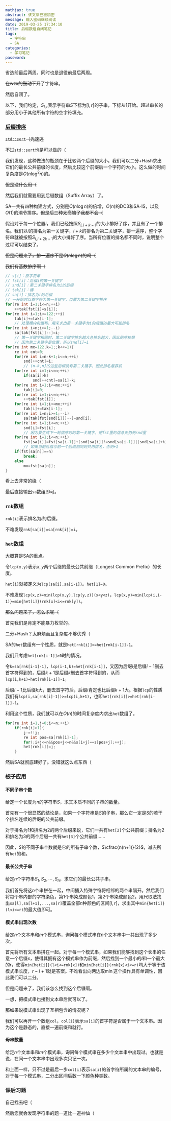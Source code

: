 ```yaml
---
mathjax: true
abstract: 该文章已被加密
message: 输入密码继续阅读
date: 2019-03-25 17:34:10
title: 后缀数组自闭笔记
tags:
  - 字符串
  - SA
categories:
  - 学习笔记
password:
---
```

省选前最后两周。同时也是退役前最后两周。

~~在wzx的鼓动下~~开了字符串。

然后自闭了。

<!-- more -->

以下，我们约定，$S_{l,r}$表示字符串$S$下标为$[l,r]$的子串，下标从$1$开始。超过串长的部分用小于其他所有字符的空字符填充。

### [后缀排序](https://www.luogu.org/problemnew/show/P3809)

~~`std::sort`（光速逃~~

不过`std::sort`也是可以做的（

我们发现，这种做法的瓶颈在于比较两个后缀的大小。我们可以二分+Hash求出它们的最长公共前缀的长度，然后比较这个前缀后一个字符的大小。这么做的时间复杂度是$O(n\log^{2}n)$的。

~~但是没什么用（~~

然后我们就需要用到后缀数组（Suffix Array）了。

SA一共有四种构建方式，分别是$O(n\log n)$的倍增，$O(n)$的DC3和SA-IS，以及$O(1)$的潮爷排序。~~但是后三种太高端了我都不会（~~

假设对于每一个位置$i$，我们已经按照$S_{i,i+k-1}$的大小排好了序，并且有了一个排名。我们以$i$的排名为第一关键字，$i+k$的排名为第二关键字，排一遍序，整个字符串就被按照$S_{i,i+2k-1}$的大小排好了序。当所有位置的排名都不同时，说明整个过程可以结束了。

~~但是问题来了，排一遍序不是$O(n\log n)$的吗（~~

~~我们有基数排序啊（~~

```cpp
// s[i]：原字符串
// fst[i]：后缀i的第一关键字
// snd[i]：第二关键字排名为i的后缀
// tak[i]：桶
// sa[i]：排名为i的后缀
// 一开始时以首字符为第一关键字，位置为第二关键字排序
for(re int i=1;i<=n;++i)
	++tak[fst[i]=s[i]];
for(re int i=1;i<=122;++i)
	tak[i]+=tak[i-1];
	// 处理桶内前缀和，用来求出第一关键字为i的后缀的最大可能排名
for(re int i=n;i>=1;--i)
	sa[tak[fst[i]]--]=i;
	// 第一关键字相同时，第二关键字排名越大总排名越大，因此倒序枚举
	// 因为第二关键字是位置，所以snd[i]=i
for(re int mx=122,k=1;;k<<=1){
	re int cnt=0;
	for(re int i=n-k+1;i<=n;++i)
		snd[++cnt]=i;
		// (n-k,n]的这些后缀没有第二关键字，因此排名最靠前
	for(re int i=1;i<=n;++i)
		if(sa[i]>k)
			snd[++cnt]=sa[i]-k;
	for(re int i=1;i<=mx;++i)
		tak[i]=0;
	for(re int i=1;i<=n;++i)
		++tak[fst[i]];
	for(re int i=1;i<=mx;++i)
		tak[i]+=tak[i-1];
	for(re int i=n;i>=1;--i)
		sa[tak[fst[snd[i]]]--]=snd[i];
	for(re int i=1;i<=n;++i)
		snd[i]=fst[i];
		// 因为要生成下一轮排序时的第一关键字，把fst里的信息先扔到snd里
	for(re int i=1;i<=n;++i)
		fst[sa[i]]=fst[sa[i-1]]+(snd[sa[i]]!=snd[sa[i-1]]||snd[sa[i]+k]!=snd[sa[i-1]+k]);
		// 如果当前后缀与前一个后缀相同则共用排名，否则+1
	if(fst[sa[n]]==n)
		break;
	else
		mx=fst[sa[n]];
}
```

看上去非常的绕（

最后直接输出`sa`数组即可。

### `rnk`数组

`rnk[i]`表示排名为$i$的后缀。

不难发现`rnk[sa[i]]=sa[rnk[i]]=i`。

### `het`数组

大概算是SA的重点。

令`lcp(x,y)`表示$x,y$两个后缀的最长公共前缀（Longest Common Prefix）的长度。

`het[i]`就被定义为`lcp(sa[i],sa[i-1])`。`het[1]=0`。

不难发现`lcp(x,z)=min(lcp(x,y),lcp(y,z))(x<y<z)`，`lcp(x,y)=min{lcp(i,i-1)}=min{het[i]}(rnk[x]<i<=rnk[y])`。

~~那么问题来了，怎么求呢（~~

首先我们是肯定不能暴力枚举的。

二分+Hash？太麻烦而且复杂度不够优秀（

SA的`het`数组有一个性质，就是`het[rnk[i]]>=het[rnk[i-1]]-1`。

我们只考虑`het[rnk[i-1]]>0`时的情况。

令`k=sa[rnk[i-1]-1]`，`lcp(i-1,k)=het[rnk[i-1]]`，又因为后缀$i$是后缀$i-1$删去首字符得到的，后缀$k+1$是后缀$k$删去首字符得到的，从而`lcp(i,k+1)=het[rnk[i-1]]-1`。

后缀$i-1$比后缀$k$大，删去首字符后，后缀$i$肯定也比后缀$k+1$大。根据`lcp`的性质我们有`lcp(i,sa[rnk[i]-1])>=lcp(i,k+1)`，也即`het[rnk[i]]>=het[rnk[i-1]]-1`。

利用这个性质，我们就可以在$O(n)$的时间复杂度内求出`het`数组了。

```cpp
for(re int i=1,j=0;i<=n;++i)
	if(rnk[i]>1){
		j-=!!j;
		re int pos=sa[rnk[i]-1];
		for(;i+j<=n&&pos+j<=n&&s[i+j]==s[pos+j];++j);
		het[rnk[i]]=j;
	}
```

然后SA就彻底建好了。没错就这么点东西（

### ~~板子~~应用

#### 不同子串个数

给定一个长度为$n$的字符串$S$，求其本质不同的子串的数量。

首先有一个很显然的结论是，如果一个字符串是$S$的子串，那么它一定是$S$的若干个排名连续的后缀的公共前缀。

对于排名为$1$和排名为$2$的两个后缀来说，它们一共有`het[2]`个公共前缀；排名为$2$和排名为$3$的两个后缀一共有`het[3]`个公共前缀……

因此，$S$的不同子串个数就是它的所有子串个数，$\cfrac{n(n+1)}{2}$，减去所有`het`的和。

#### 最长公共子串

给定$n$个字符串$S_{1},S_{2},\cdots,S_{n}$，求它们的最长公共子串。

我们首先将这$n$个串拼在一起，中间插入特殊字符将相邻的两个串隔开。然后我们将每个串内部的字符染色，第$1$个串染成颜色$1$，第$2$个串染成颜色$2$，用尺取法找出`sa[l],sa[l+1],...,sa[r]`覆盖全部$n$种颜色的区间$[l,r]$，求出其中`min{het[i]}(l<i<=r)`的最大值即可。

#### 模式串出现次数

给定$n$个文本串和$m$个模式串，询问每个模式串在$n$个文本串中一共出现了多少次。

首先将所有文本串拼在一起。对于每一个模式串，如果我们能够找到这个长串的任意一个后缀$x$，使得其拥有这个模式串作为前缀，然后找到一个最小的$l$和一个最大的$r$，使得`min{het[i]}(l<i<=rnk[x])`和`min{het[i]}(rnk[x]<i<=r)`均大于等于该模式串长度，$r-l+1$就是答案。不难看出向两边取$\min$这个操作具有单调性，因此我们可以二分。

但是问题来了，我们该怎么找到这个后缀啊。

一想，把模式串也接到文本串后就可以了。

那如果说模式串出现了互相包含的情况呢？

我们可以再开一个数组`col`，`col[i]`表示`sa[i]`的首字符是否属于一个文本串。因为这个是静态的，直接一遍前缀和就行。

#### 母串数量

给定$n$个文本串和$m$个模式串，询问每个模式串在多少个文本串中出现过。也就是说，在同一个文本串中出现多次只记一次。

和上面一样，只不过是最后一步`col[i]`表示`sa[i]`的首字符所属的文本串的编号，对于每一个模式串，二分出区间后数一下颜色种类数。

### 课后习题

自己找去吧（

然后您就会发现字符串的题一道比一道神仙（
